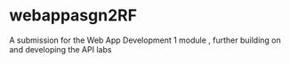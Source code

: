 # webappasgn2RF
A submission for the Web App Development 1 module , further building on and developing the API labs
